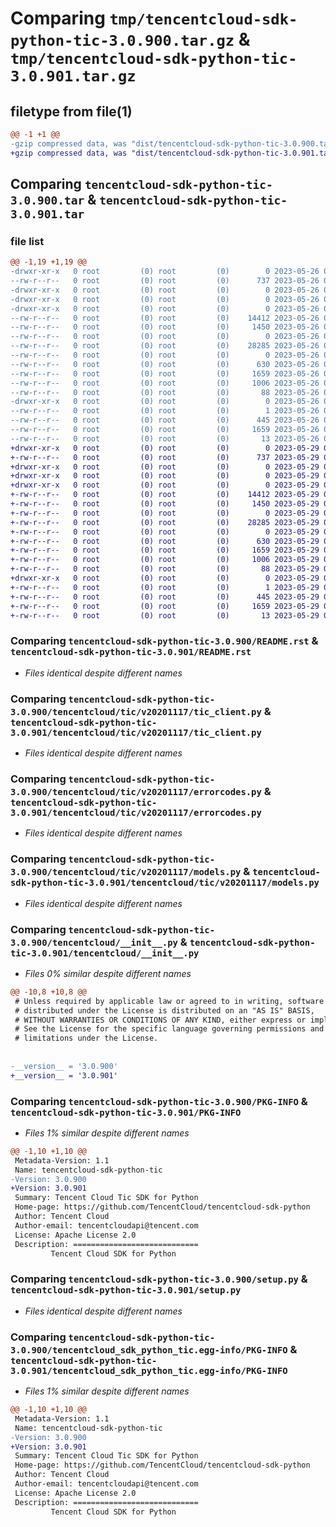 # Comparing `tmp/tencentcloud-sdk-python-tic-3.0.900.tar.gz` & `tmp/tencentcloud-sdk-python-tic-3.0.901.tar.gz`

## filetype from file(1)

```diff
@@ -1 +1 @@
-gzip compressed data, was "dist/tencentcloud-sdk-python-tic-3.0.900.tar", last modified: Fri May 26 02:29:33 2023, max compression
+gzip compressed data, was "dist/tencentcloud-sdk-python-tic-3.0.901.tar", last modified: Mon May 29 02:38:37 2023, max compression
```

## Comparing `tencentcloud-sdk-python-tic-3.0.900.tar` & `tencentcloud-sdk-python-tic-3.0.901.tar`

### file list

```diff
@@ -1,19 +1,19 @@
-drwxr-xr-x   0 root         (0) root         (0)        0 2023-05-26 02:29:33.000000 tencentcloud-sdk-python-tic-3.0.900/
--rw-r--r--   0 root         (0) root         (0)      737 2023-05-26 02:29:33.000000 tencentcloud-sdk-python-tic-3.0.900/README.rst
-drwxr-xr-x   0 root         (0) root         (0)        0 2023-05-26 02:29:33.000000 tencentcloud-sdk-python-tic-3.0.900/tencentcloud/
-drwxr-xr-x   0 root         (0) root         (0)        0 2023-05-26 02:29:33.000000 tencentcloud-sdk-python-tic-3.0.900/tencentcloud/tic/
-drwxr-xr-x   0 root         (0) root         (0)        0 2023-05-26 02:29:33.000000 tencentcloud-sdk-python-tic-3.0.900/tencentcloud/tic/v20201117/
--rw-r--r--   0 root         (0) root         (0)    14412 2023-05-26 02:29:33.000000 tencentcloud-sdk-python-tic-3.0.900/tencentcloud/tic/v20201117/tic_client.py
--rw-r--r--   0 root         (0) root         (0)     1450 2023-05-26 02:29:33.000000 tencentcloud-sdk-python-tic-3.0.900/tencentcloud/tic/v20201117/errorcodes.py
--rw-r--r--   0 root         (0) root         (0)        0 2023-05-26 02:29:33.000000 tencentcloud-sdk-python-tic-3.0.900/tencentcloud/tic/v20201117/__init__.py
--rw-r--r--   0 root         (0) root         (0)    28285 2023-05-26 02:29:33.000000 tencentcloud-sdk-python-tic-3.0.900/tencentcloud/tic/v20201117/models.py
--rw-r--r--   0 root         (0) root         (0)        0 2023-05-26 02:29:33.000000 tencentcloud-sdk-python-tic-3.0.900/tencentcloud/tic/__init__.py
--rw-r--r--   0 root         (0) root         (0)      630 2023-05-26 02:29:33.000000 tencentcloud-sdk-python-tic-3.0.900/tencentcloud/__init__.py
--rw-r--r--   0 root         (0) root         (0)     1659 2023-05-26 02:29:33.000000 tencentcloud-sdk-python-tic-3.0.900/PKG-INFO
--rw-r--r--   0 root         (0) root         (0)     1006 2023-05-26 02:29:33.000000 tencentcloud-sdk-python-tic-3.0.900/setup.py
--rw-r--r--   0 root         (0) root         (0)       88 2023-05-26 02:29:33.000000 tencentcloud-sdk-python-tic-3.0.900/setup.cfg
-drwxr-xr-x   0 root         (0) root         (0)        0 2023-05-26 02:29:33.000000 tencentcloud-sdk-python-tic-3.0.900/tencentcloud_sdk_python_tic.egg-info/
--rw-r--r--   0 root         (0) root         (0)        1 2023-05-26 02:29:33.000000 tencentcloud-sdk-python-tic-3.0.900/tencentcloud_sdk_python_tic.egg-info/dependency_links.txt
--rw-r--r--   0 root         (0) root         (0)      445 2023-05-26 02:29:33.000000 tencentcloud-sdk-python-tic-3.0.900/tencentcloud_sdk_python_tic.egg-info/SOURCES.txt
--rw-r--r--   0 root         (0) root         (0)     1659 2023-05-26 02:29:33.000000 tencentcloud-sdk-python-tic-3.0.900/tencentcloud_sdk_python_tic.egg-info/PKG-INFO
--rw-r--r--   0 root         (0) root         (0)       13 2023-05-26 02:29:33.000000 tencentcloud-sdk-python-tic-3.0.900/tencentcloud_sdk_python_tic.egg-info/top_level.txt
+drwxr-xr-x   0 root         (0) root         (0)        0 2023-05-29 02:38:37.000000 tencentcloud-sdk-python-tic-3.0.901/
+-rw-r--r--   0 root         (0) root         (0)      737 2023-05-29 02:38:37.000000 tencentcloud-sdk-python-tic-3.0.901/README.rst
+drwxr-xr-x   0 root         (0) root         (0)        0 2023-05-29 02:38:37.000000 tencentcloud-sdk-python-tic-3.0.901/tencentcloud/
+drwxr-xr-x   0 root         (0) root         (0)        0 2023-05-29 02:38:37.000000 tencentcloud-sdk-python-tic-3.0.901/tencentcloud/tic/
+drwxr-xr-x   0 root         (0) root         (0)        0 2023-05-29 02:38:37.000000 tencentcloud-sdk-python-tic-3.0.901/tencentcloud/tic/v20201117/
+-rw-r--r--   0 root         (0) root         (0)    14412 2023-05-29 02:38:37.000000 tencentcloud-sdk-python-tic-3.0.901/tencentcloud/tic/v20201117/tic_client.py
+-rw-r--r--   0 root         (0) root         (0)     1450 2023-05-29 02:38:37.000000 tencentcloud-sdk-python-tic-3.0.901/tencentcloud/tic/v20201117/errorcodes.py
+-rw-r--r--   0 root         (0) root         (0)        0 2023-05-29 02:38:37.000000 tencentcloud-sdk-python-tic-3.0.901/tencentcloud/tic/v20201117/__init__.py
+-rw-r--r--   0 root         (0) root         (0)    28285 2023-05-29 02:38:37.000000 tencentcloud-sdk-python-tic-3.0.901/tencentcloud/tic/v20201117/models.py
+-rw-r--r--   0 root         (0) root         (0)        0 2023-05-29 02:38:37.000000 tencentcloud-sdk-python-tic-3.0.901/tencentcloud/tic/__init__.py
+-rw-r--r--   0 root         (0) root         (0)      630 2023-05-29 02:38:37.000000 tencentcloud-sdk-python-tic-3.0.901/tencentcloud/__init__.py
+-rw-r--r--   0 root         (0) root         (0)     1659 2023-05-29 02:38:37.000000 tencentcloud-sdk-python-tic-3.0.901/PKG-INFO
+-rw-r--r--   0 root         (0) root         (0)     1006 2023-05-29 02:38:37.000000 tencentcloud-sdk-python-tic-3.0.901/setup.py
+-rw-r--r--   0 root         (0) root         (0)       88 2023-05-29 02:38:37.000000 tencentcloud-sdk-python-tic-3.0.901/setup.cfg
+drwxr-xr-x   0 root         (0) root         (0)        0 2023-05-29 02:38:37.000000 tencentcloud-sdk-python-tic-3.0.901/tencentcloud_sdk_python_tic.egg-info/
+-rw-r--r--   0 root         (0) root         (0)        1 2023-05-29 02:38:37.000000 tencentcloud-sdk-python-tic-3.0.901/tencentcloud_sdk_python_tic.egg-info/dependency_links.txt
+-rw-r--r--   0 root         (0) root         (0)      445 2023-05-29 02:38:37.000000 tencentcloud-sdk-python-tic-3.0.901/tencentcloud_sdk_python_tic.egg-info/SOURCES.txt
+-rw-r--r--   0 root         (0) root         (0)     1659 2023-05-29 02:38:37.000000 tencentcloud-sdk-python-tic-3.0.901/tencentcloud_sdk_python_tic.egg-info/PKG-INFO
+-rw-r--r--   0 root         (0) root         (0)       13 2023-05-29 02:38:37.000000 tencentcloud-sdk-python-tic-3.0.901/tencentcloud_sdk_python_tic.egg-info/top_level.txt
```

### Comparing `tencentcloud-sdk-python-tic-3.0.900/README.rst` & `tencentcloud-sdk-python-tic-3.0.901/README.rst`

 * *Files identical despite different names*

### Comparing `tencentcloud-sdk-python-tic-3.0.900/tencentcloud/tic/v20201117/tic_client.py` & `tencentcloud-sdk-python-tic-3.0.901/tencentcloud/tic/v20201117/tic_client.py`

 * *Files identical despite different names*

### Comparing `tencentcloud-sdk-python-tic-3.0.900/tencentcloud/tic/v20201117/errorcodes.py` & `tencentcloud-sdk-python-tic-3.0.901/tencentcloud/tic/v20201117/errorcodes.py`

 * *Files identical despite different names*

### Comparing `tencentcloud-sdk-python-tic-3.0.900/tencentcloud/tic/v20201117/models.py` & `tencentcloud-sdk-python-tic-3.0.901/tencentcloud/tic/v20201117/models.py`

 * *Files identical despite different names*

### Comparing `tencentcloud-sdk-python-tic-3.0.900/tencentcloud/__init__.py` & `tencentcloud-sdk-python-tic-3.0.901/tencentcloud/__init__.py`

 * *Files 0% similar despite different names*

```diff
@@ -10,8 +10,8 @@
 # Unless required by applicable law or agreed to in writing, software
 # distributed under the License is distributed on an "AS IS" BASIS,
 # WITHOUT WARRANTIES OR CONDITIONS OF ANY KIND, either express or implied.
 # See the License for the specific language governing permissions and
 # limitations under the License.
 
 
-__version__ = '3.0.900'
+__version__ = '3.0.901'
```

### Comparing `tencentcloud-sdk-python-tic-3.0.900/PKG-INFO` & `tencentcloud-sdk-python-tic-3.0.901/PKG-INFO`

 * *Files 1% similar despite different names*

```diff
@@ -1,10 +1,10 @@
 Metadata-Version: 1.1
 Name: tencentcloud-sdk-python-tic
-Version: 3.0.900
+Version: 3.0.901
 Summary: Tencent Cloud Tic SDK for Python
 Home-page: https://github.com/TencentCloud/tencentcloud-sdk-python
 Author: Tencent Cloud
 Author-email: tencentcloudapi@tencent.com
 License: Apache License 2.0
 Description: ============================
         Tencent Cloud SDK for Python
```

### Comparing `tencentcloud-sdk-python-tic-3.0.900/setup.py` & `tencentcloud-sdk-python-tic-3.0.901/setup.py`

 * *Files identical despite different names*

### Comparing `tencentcloud-sdk-python-tic-3.0.900/tencentcloud_sdk_python_tic.egg-info/PKG-INFO` & `tencentcloud-sdk-python-tic-3.0.901/tencentcloud_sdk_python_tic.egg-info/PKG-INFO`

 * *Files 1% similar despite different names*

```diff
@@ -1,10 +1,10 @@
 Metadata-Version: 1.1
 Name: tencentcloud-sdk-python-tic
-Version: 3.0.900
+Version: 3.0.901
 Summary: Tencent Cloud Tic SDK for Python
 Home-page: https://github.com/TencentCloud/tencentcloud-sdk-python
 Author: Tencent Cloud
 Author-email: tencentcloudapi@tencent.com
 License: Apache License 2.0
 Description: ============================
         Tencent Cloud SDK for Python
```


